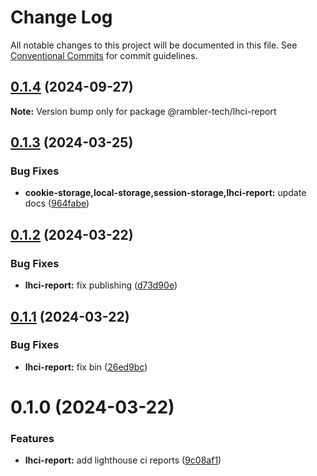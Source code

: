 # Change Log

All notable changes to this project will be documented in this file.
See [Conventional Commits](https://conventionalcommits.org) for commit guidelines.

## [0.1.4](https://github.com/rambler-digital-solutions/rambler-common/compare/@rambler-tech/lhci-report@0.1.3...@rambler-tech/lhci-report@0.1.4) (2024-09-27)

**Note:** Version bump only for package @rambler-tech/lhci-report

## [0.1.3](https://github.com/rambler-digital-solutions/rambler-common/compare/@rambler-tech/lhci-report@0.1.2...@rambler-tech/lhci-report@0.1.3) (2024-03-25)

### Bug Fixes

- **cookie-storage,local-storage,session-storage,lhci-report:** update docs ([964fabe](https://github.com/rambler-digital-solutions/rambler-common/commit/964fabe54c88b0f5bb40c1180d048fae07ff6af2))

## [0.1.2](https://github.com/rambler-digital-solutions/rambler-common/compare/@rambler-tech/lhci-report@0.1.1...@rambler-tech/lhci-report@0.1.2) (2024-03-22)

### Bug Fixes

- **lhci-report:** fix publishing ([d73d90e](https://github.com/rambler-digital-solutions/rambler-common/commit/d73d90e8e2d0495dd84d2423d910fc79ebd5c709))

## [0.1.1](https://github.com/rambler-digital-solutions/rambler-common/compare/@rambler-tech/lhci-report@0.1.0...@rambler-tech/lhci-report@0.1.1) (2024-03-22)

### Bug Fixes

- **lhci-report:** fix bin ([26ed9bc](https://github.com/rambler-digital-solutions/rambler-common/commit/26ed9bce78ee818271e351f3e9f1f9fa34c471b0))

# 0.1.0 (2024-03-22)

### Features

- **lhci-report:** add lighthouse ci reports ([9c08af1](https://github.com/rambler-digital-solutions/rambler-common/commit/9c08af1d5a56198729ca814debb56cd167a14dc0))
